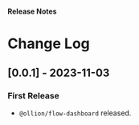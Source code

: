 <h4 className="margin-btm-8">Release Notes</h4>

# Change Log

## [0.0.1] - 2023-11-03

### First Release

- `@ollion/flow-dashboard` released.
